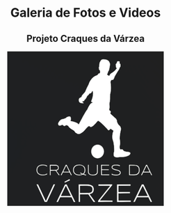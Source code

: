 <h1 align="center">  Galeria de Fotos e Videos</h1>

<h2 align="center"> Projeto Craques da Várzea</h2>

<div align="center">

![Logo Site](image.png)

</div>





